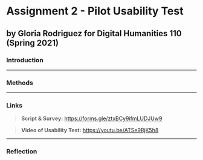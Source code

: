 # Assignment 2 - Pilot Usability Test
## by Gloria Rodriguez for Digital Humanities 110 (Spring 2021)

### Introduction 

---
### Methods 

---
### Links 
> **Script & Survey:** https://forms.gle/ztxBCy9ifmLUDJUw9

> **Video of Usability Test:** https://youtu.be/ATSe9RjK5h8

---
### Reflection 
